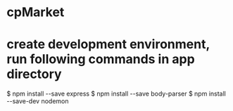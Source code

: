 # cpMarket

# create development environment, run following commands in app directory

$ npm install --save express
$ npm install --save body-parser
$ npm install --save-dev nodemon
